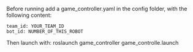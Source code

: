Before running add a game_controller.yaml in the config folder, with the following content:

    team_id: YOUR_TEAM_ID
    bot_id: NUMBER_OF_THIS_ROBOT

Then launch with:
    roslaunch game_controller game_controlle.launch